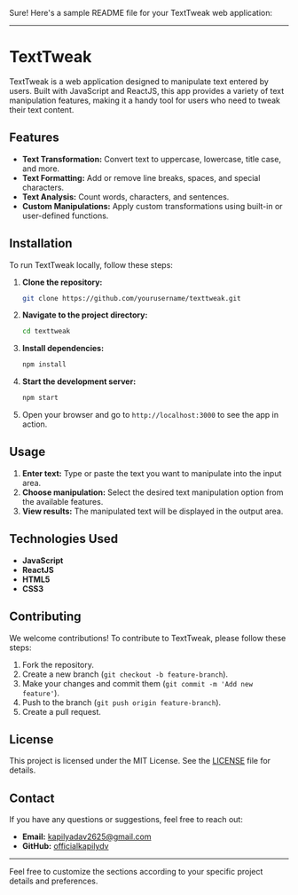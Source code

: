 Sure! Here's a sample README file for your TextTweak web application:

---

# TextTweak

TextTweak is a web application designed to manipulate text entered by users. Built with JavaScript and ReactJS, this app provides a variety of text manipulation features, making it a handy tool for users who need to tweak their text content.

## Features

- **Text Transformation:** Convert text to uppercase, lowercase, title case, and more.
- **Text Formatting:** Add or remove line breaks, spaces, and special characters.
- **Text Analysis:** Count words, characters, and sentences.
- **Custom Manipulations:** Apply custom transformations using built-in or user-defined functions.

## Installation

To run TextTweak locally, follow these steps:

1. **Clone the repository:**
   ```bash
   git clone https://github.com/yourusername/texttweak.git
   ```

2. **Navigate to the project directory:**
   ```bash
   cd texttweak
   ```

3. **Install dependencies:**
   ```bash
   npm install
   ```

4. **Start the development server:**
   ```bash
   npm start
   ```

5. Open your browser and go to `http://localhost:3000` to see the app in action.

## Usage

1. **Enter text:** Type or paste the text you want to manipulate into the input area.
2. **Choose manipulation:** Select the desired text manipulation option from the available features.
3. **View results:** The manipulated text will be displayed in the output area.

## Technologies Used

- **JavaScript**
- **ReactJS**
- **HTML5**
- **CSS3**

## Contributing

We welcome contributions! To contribute to TextTweak, please follow these steps:

1. Fork the repository.
2. Create a new branch (`git checkout -b feature-branch`).
3. Make your changes and commit them (`git commit -m 'Add new feature'`).
4. Push to the branch (`git push origin feature-branch`).
5. Create a pull request.

## License

This project is licensed under the MIT License. See the [LICENSE](LICENSE) file for details.

## Contact

If you have any questions or suggestions, feel free to reach out:

- **Email:** kapilyadav2625@gmail.com
- **GitHub:** [officialkapilydv](https://github.com/officialkapilydv)

---

Feel free to customize the sections according to your specific project details and preferences.
